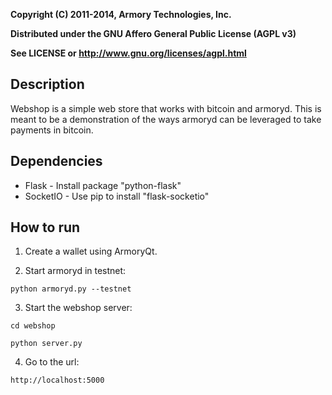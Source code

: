 **Copyright (C) 2011-2014, Armory Technologies, Inc.**

**Distributed under the GNU Affero General Public License (AGPL v3)**

**See LICENSE or http://www.gnu.org/licenses/agpl.html**

Description
-----------

Webshop is a simple web store that works with bitcoin and armoryd. This is meant to be a demonstration of the ways armoryd can be leveraged to take payments in bitcoin.

Dependencies
------------
 
   * Flask - Install package "python-flask"
   * SocketIO - Use pip to install "flask-socketio"

How to run
----------

1. Create a wallet using ArmoryQt.

2. Start armoryd in testnet:

  `python armoryd.py --testnet`

3. Start the webshop server:

  `cd webshop`

  `python server.py`

4. Go to the url:

  `http://localhost:5000`
